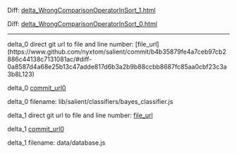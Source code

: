 Diff: [delta_WrongComparisonOperatorInSort_1.html](./delta_WrongComparisonOperatorInSort_1.html)

Diff: [delta_WrongComparisonOperatorInSort_0.html](./delta_WrongComparisonOperatorInSort_0.html)

<hr>
delta_0 direct git url to file and line number: [file_url](https://www.github.com/nyxtom/salient/commit/b4b35879fe4a7ceb97cb2886c44138c7131081ac/#diff-0a8587d4a68e25b13c47adde817d6b3a2b9b88ccbb8687fc85aa0cbf23c3a3b8L123)

delta_0 [commit_url0](https://www.github.com/nyxtom/salient/commit/b4b35879fe4a7ceb97cb2886c44138c7131081ac)

delta_0 filename: lib/salient/classifiers/bayes_classifier.js



delta_1 direct git url to file and line number: [file_url](https://www.github.com/papigers/question-it/commit/a31544d4a2db755db4c493c4881e216ad736772d/#diff-cc9a5e53997b74d2eccda968f4b8853c6bb7e575be49483ff59d06f2d0f316e0L162)

delta_1 [commit_url0](https://www.github.com/papigers/question-it/commit/a31544d4a2db755db4c493c4881e216ad736772d)

delta_1 filename: data/database.js



